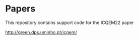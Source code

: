 # Papers
This repository contains support code for the ICQEM22 paper

http://green.dps.uminho.pt/icqem/
